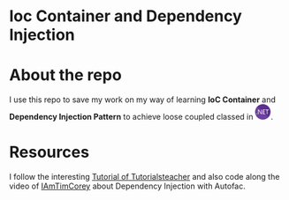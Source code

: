 # Ioc Container and Dependency Injection

# About the repo

I use this repo to save my work on my way of learning **IoC Container** and **Dependency Injection Pattern** to achieve loose coupled classed in <img alt="DOTNET" width="28px" src="https://raw.githubusercontent.com/github/explore/93d8a67084f94b2a444e510199a6e7622e5b09a3/topics/dotnet/dotnet.png" />.

# Resources

I follow the interesting [Tutorial of Tutorialsteacher](https://www.tutorialsteacher.com/ioc) and also code along the video of [IAmTimCorey](https://www.youtube.com/watch?v=mCUNrRtVVWY) about Dependency Injection with Autofac.
